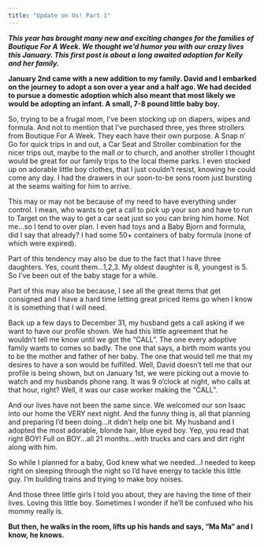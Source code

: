 ```yaml
---
title: "Update on Us! Part 1"
---
```


**_This year has brought many new and exciting changes for the families of Boutique For A Week. We thought we’d humor you with our crazy lives this January. This first post is about a long awaited adoption for Kelly and her family._**

**January 2nd came with a new addition to my family. David and I embarked on the journey to adopt a son over a year and a half ago. We had decided to pursue a domestic adoption which also meant that most likely we would be adopting an infant. A small, 7-8 pound little baby boy.**

So, trying to be a frugal mom, I’ve been stocking up on diapers, wipes and formula. And not to mention that I’ve purchased three, yes three strollers from Boutique For A Week. They each have their own purpose. A Snap n’ Go for quick trips in and out, a Car Seat and Stroller combination for the nicer trips out, maybe to the mall or to church, and another stroller I thought would be great for our family trips to the local theme parks. I even stocked up on adorable little boy clothes, that I just couldn’t resist, knowing he could come any day. I had the drawers in our soon-to-be sons room just bursting at the seams waiting for him to arrive.

This may or may not be because of my need to have everything under control. I mean, who wants to get a call to pick up your son and have to run to Target on the way to get a car seat just so you can bring him home. Not me...so I tend to over plan. I even had toys and a Baby Bjorn and formula, did I say that already? I had some 50+ containers of baby formula (none of which were expired).

Part of this tendency may also be due to the fact that I have three daughters. Yes, count them...1,2,3. My oldest daughter is 8, youngest is 5. So I’ve been out of the baby stage for a while.

Part of this may also be because, I see all the great items that get consigned and I have a hard time letting great priced items go when I know it is something that I will need.

Back up a few days to December 31, my husband gets a call asking if we want to have our profile shown. We had this little agreement that he wouldn’t tell me know until we got the “CALL”. The one every adoptive family wants to comes so badly. The one that says, a birth mom wants you to be the mother and father of her baby. The one that would tell me that my desires to have a son would be fulfilled. Well, David doesn’t tell me that our profile is being shown, but on January 1st, we were picking out a movie to watch and my husbands phone rang. It was 9 o’clock at night, who calls at that hour, right? Well, it was our case worker making the “CALL”.

And our lives have not been the same since. We welcomed our son Isaac into our home the VERY next night. And the funny thing is, all that planning and preparing I’d been doing...it didn’t help one bit. My husband and I adopted the most adorable, blonde hair, blue eyed boy. Yep, you read that right BOY! Full on BOY...all 21 months...with trucks and cars and dirt right along with him.

So while I planned for a baby, God knew what we needed...I needed to keep right on sleeping through the night so I’d have energy to tackle this little guy. I’m building trains and trying to make boy noises.

And those three little girls I told you about, they are having the time of their lives. Loving this little boy. Sometimes I wonder if he’ll be confused who his mommy really is.

**But then, he walks in the room, lifts up his hands and says, “Ma Ma” and I know, he knows.**
